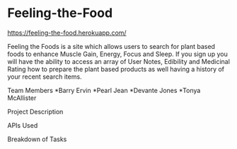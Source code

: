 # Feeling-the-Food
https://feeling-the-food.herokuapp.com/

Feeling the Foods is a site which allows users to search for plant based foods to enhance  Muscle Gain, Energy, Focus and Sleep. If you sign up you will have the ability to access an array of User Notes, Edibility and Medicinal Rating how to prepare the plant based products as well having a history of your recent search items.


Team Members
*Barry Ervin
*Pearl Jean
*Devante Jones
*Tonya McAllister

Project Description


APIs Used


Breakdown of Tasks
